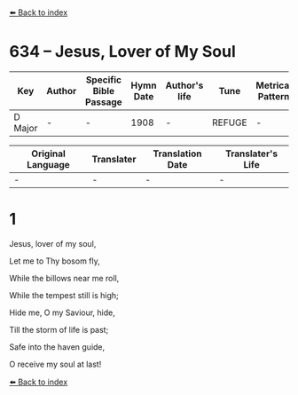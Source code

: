 [⬅️ Back to index](../README.md)

# 634 – Jesus, Lover of My Soul

Key | Author   | Specific Bible Passage     |Hymn Date |Author's life |Tune |Metrical Pattern   |Composer/Source
-- | --------- | ---------------------------|----------|--------------|-----|-------------------|-------------  
D Major |- |- |1908 |- |REFUGE |- |Jos. P. Holbrook

Original Language | Translater | Translation Date   | Translater's Life  
----------------- | --------- | --------------------|-------------     
\- |- |- |-




# 1

Jesus, lover of my soul,

Let me to Thy bosom fly,

While the billows near me roll,

While the tempest still is high;

Hide me, O my Saviour, hide,

Till the storm of life is past;

Safe into the haven guide,

O receive my soul at last!

[⬅️ Back to index](../README.md)

